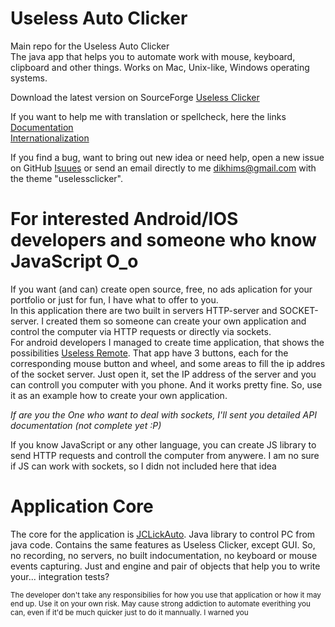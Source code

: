# Useless Auto Clicker
Main repo for the Useless Auto Clicker  
The java app that helps you to automate work with mouse, keyboard, clipboard and other things. Works on Mac, Unix-like, Windows operating systems.

Download the latest version on SourceForge [Useless Clicker](https://sourceforge.net/projects/uselessclicker/)

If you want to help me with translation or spellcheck, here the links  
[Documentation](https://github.com/dikhim/uselessclicker/tree/master/src/main/resources/docs/data)  
[Internationalization](https://github.com/dikhim/uselessclicker/tree/master/src/main/resources/i18n)  

If you find a bug, want to bring out new idea or need help, open a new issue on GitHub [Isuues](https://github.com/dikhim/uselessclicker/issues) or send an email directly to me dikhims@gmail.com with the theme "uselessclicker". 

# For interested Android/IOS developers and someone who know JavaScript O_o

If you want (and can) create open source, free, no ads aplication for your portfolio or just for fun, I have what to offer to you.  
In this application there are two built in servers HTTP-server and SOCKET-server. I created them so someone can create your own application and control the computer via HTTP requests or directly via sockets.  
For android developers I managed to create time application, that shows the possibilities [Useless Remote](https://github.com/dikhim/uselessremote). 
That app have 3 buttons, each for the corresponding mouse button and wheel, and some areas to fill the ip addres of the socket server. Just open it, set the IP address of the server and you can controll you computer with you phone. And it works pretty fine. 
So, use it as an example how to create your own application.  

*If are you the One who want to deal with sockets, I'll sent you detailed API documentation (not complete yet :P)*

If you know JavaScript or any other language, you can create JS library to send HTTP requests and controll the computer from anywere. I am no sure if JS can work with sockets, so I didn not included here that idea

# Application Core
The core for the application is [JCLickAuto](https://github.com/dikhim/jclickauto). Java library to control PC from java code. Contains the same features as Useless Clicker, except GUI. So, no recording, no servers, no built indocumentation, no keyboard or mouse events capturing. Just and engine and pair of objects that help you to write your... integration tests?  

<sup>The developer don't take any responsibilies for how you use that application or how it may end up. Use it on your own risk. May cause strong addiction to automate everithing you can, even if it'd be much quicker just to do it mannually. I warned you<sup>

